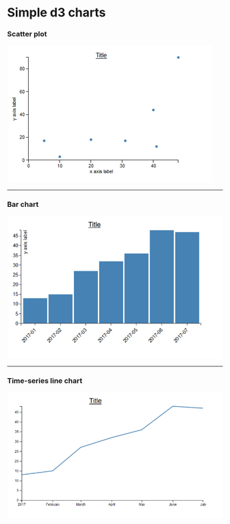 # Simple d3 charts
### Scatter plot
![image of simple d3 scatter plot](https://github.com/Trende/Simple-d3-charts/blob/master/img/scatterChart.PNG "Scatter chart")


------
### Bar chart

![image of simple d3 bar char](https://github.com/Trende/Simple-d3-charts/blob/master/img/barChart.PNG "Bar chart")


------
### Time-series line chart

![image of simple d3 bar char](https://github.com/Trende/Simple-d3-charts/blob/master/img/tsChart.PNG "Time-series line chart")